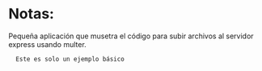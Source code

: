 # Notas:
  Pequeña aplicación que musetra el código para subir archivos al servidor express usando multer.

```
  Este es solo un ejemplo básico
```